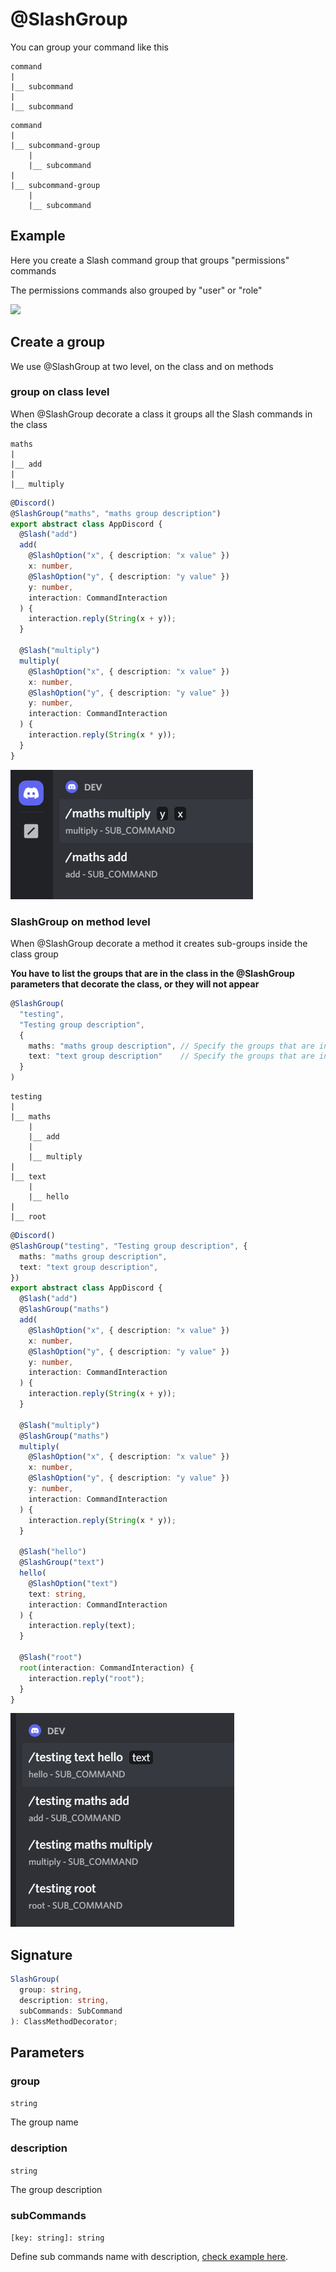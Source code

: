 # @SlashGroup

You can group your command like this

```
command
|
|__ subcommand
|
|__ subcommand

```

```
command
|
|__ subcommand-group
    |
    |__ subcommand
|
|__ subcommand-group
    |
    |__ subcommand
```

## Example

Here you create a Slash command group that groups "permissions" commands

The permissions commands also grouped by "user" or "role"

![](https://discord.com/assets/4cfea1bfc6d3ed0396c16cd47e0a7154.png)

## Create a group

We use @SlashGroup at two level, on the class and on methods

### group on class level

When @SlashGroup decorate a class it groups all the Slash commands in the class

```
maths
|
|__ add
|
|__ multiply
```

```ts
@Discord()
@SlashGroup("maths", "maths group description")
export abstract class AppDiscord {
  @Slash("add")
  add(
    @SlashOption("x", { description: "x value" })
    x: number,
    @SlashOption("y", { description: "y value" })
    y: number,
    interaction: CommandInteraction
  ) {
    interaction.reply(String(x + y));
  }

  @Slash("multiply")
  multiply(
    @SlashOption("x", { description: "x value" })
    x: number,
    @SlashOption("y", { description: "y value" })
    y: number,
    interaction: CommandInteraction
  ) {
    interaction.reply(String(x * y));
  }
}
```

![](../../../static/img/group1.png)

### SlashGroup on method level

When @SlashGroup decorate a method it creates sub-groups inside the class group

**You have to list the groups that are in the class in the @SlashGroup parameters that decorate the class, or they will not appear**

```ts
@SlashGroup(
  "testing",
  "Testing group description",
  {
    maths: "maths group description", // Specify the groups that are in the class with th description
    text: "text group description"    // Specify the groups that are in the class with th description
  }
)
```

```
testing
|
|__ maths
    |
    |__ add
    |
    |__ multiply
|
|__ text
    |
    |__ hello
|
|__ root
```

```ts
@Discord()
@SlashGroup("testing", "Testing group description", {
  maths: "maths group description",
  text: "text group description",
})
export abstract class AppDiscord {
  @Slash("add")
  @SlashGroup("maths")
  add(
    @SlashOption("x", { description: "x value" })
    x: number,
    @SlashOption("y", { description: "y value" })
    y: number,
    interaction: CommandInteraction
  ) {
    interaction.reply(String(x + y));
  }

  @Slash("multiply")
  @SlashGroup("maths")
  multiply(
    @SlashOption("x", { description: "x value" })
    x: number,
    @SlashOption("y", { description: "y value" })
    y: number,
    interaction: CommandInteraction
  ) {
    interaction.reply(String(x * y));
  }

  @Slash("hello")
  @SlashGroup("text")
  hello(
    @SlashOption("text")
    text: string,
    interaction: CommandInteraction
  ) {
    interaction.reply(text);
  }

  @Slash("root")
  root(interaction: CommandInteraction) {
    interaction.reply("root");
  }
}
```

![](../../../static/img/group2.png)

## Signature

```ts
SlashGroup(
  group: string,
  description: string,
  subCommands: SubCommand
): ClassMethodDecorator;
```

## Parameters

### group

`string`

The group name

### description

`string`

The group description

### subCommands

`[key: string]: string`

Define sub commands name with description, [check example here](#slashgroup-on-method-level).
